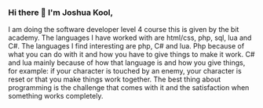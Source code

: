 ### Hi there 👋 I'm Joshua Kool,

I am doing the software developer level 4 course this is given by the bit academy. The languages ​​I have worked with are html/css, php, sql, lua and C#. The languages ​​I find interesting are php, C# and lua. Php because of what you can do with it and how you have to give things to make it work. C# and lua mainly because of how that language is and how you give things, for example: if your character is touched by an enemy, your character is reset or that you make things work together. The best thing about programming is the challenge that comes with it and the satisfaction when something works completely.
